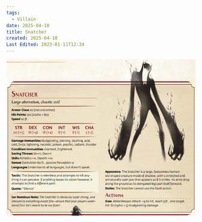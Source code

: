 ```yaml
---
tags:
  - Villain
date: 2025-04-10
title: Snatcher
created: 2025-04-10
Last Edited: 2023-01-11T12:34
---
```

![snatcher-statblock.png](/images/snatcher-statblock.png)